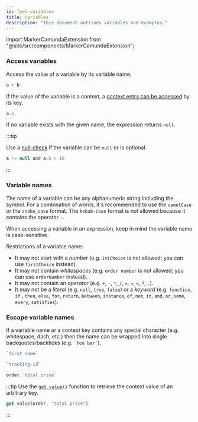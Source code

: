 ```yaml
---
id: feel-variables
title: Variables
description: "This document outlines variables and examples."
---
```


import MarkerCamundaExtension from "@site/src/components/MarkerCamundaExtension";

### Access variables

Access the value of a variable by its variable name.

```js
a + b
```

If the value of the variable is a context, a [context entry can be accessed](feel-context-expressions#get-entrypath) by its key. 

```js
a.b
```

If no variable exists with the given name, the expression returns `null`. 

:::tip

Use a [null-check](feel-boolean-expressions#null-check) if the variable can be `null` or is optional.

```js
a != null and a.b > 10 
```

:::

### Variable names

The name of a variable can be any alphanumeric string including the `_` symbol. For a combination of
words, it's recommended to use the `camelCase` or the `snake_case` format. The `kebab-case` format
is not allowed because it contains the operator `-`.

When accessing a variable in an expression, keep in mind the variable name is case-sensitive.

Restrictions of a variable name:

- It may not start with a *number* (e.g. `1stChoice` is not allowed; you can
  use `firstChoice` instead).
- It may not contain *whitespaces* (e.g. `order number` is not allowed; you can use `orderNumber`
  instead).
- It may not contain an *operator* (e.g. `+`, `-`, `*`, `/`, `=`, `>`, `<`, `?`, `.`).
- It may not be a *literal* (e.g. `null`, `true`, `false`) or a *keyword* (e.g. `function`, `if`
  , `then`, `else`, `for`, `return`, `between`, `instance`, `of`, `not`, `in`, `and`, `or`, `some`, 
  `every`, `satisfies`).

### Escape variable names

<MarkerCamundaExtension></MarkerCamundaExtension>

If a variable name or a context key contains any special character (e.g. whitespace, dash, etc.) 
then the name can be wrapped into single backquotes/backticks (e.g. ``` `foo bar` ```).

```js
`first name`

`tracking-id`

order.`total price`
```

:::tip
Use the [`get value()`](../builtin-functions/feel-built-in-functions-context.md#get-valuecontext-key) function 
to retrieve the context value of an arbitrary key.

```js
get value(order, "total price")
```
:::
